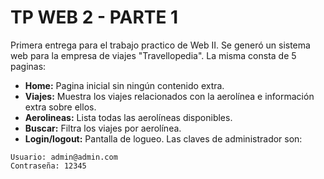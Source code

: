 # TP WEB 2 - PARTE 1
Primera entrega para el trabajo practico de Web II. Se generó un sistema web para la empresa de viajes "Travellopedia". La misma consta de 5 paginas:

- **Home:** Pagina inicial sin ningún contenido extra.
- **Viajes:** Muestra los viajes relacionados con la aerolínea e información extra sobre ellos.
- **Aerolineas:** Lista todas las aerolíneas disponibles.
- **Buscar:** Filtra los viajes por aerolínea.
- **Login/logout:** Pantalla de logueo. Las claves de administrador son: 
```
Usuario: admin@admin.com
Contraseña: 12345
```

